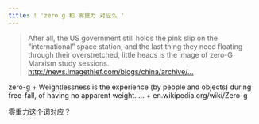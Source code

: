 ```yaml
---
title: ! 'zero g 和 零重力 对应么 '
---
```


<blockquote>
  <p>After all, the US government still holds the pink slip on the &#8220;international&#8221; space station, and the last thing they need floating through their overstretched, little heads is the image of zero-G Marxism study sessions.
  <a href="http://news.imagethief.com/blogs/china/archive/2007/10/22/the-up-is-red.aspx">http://news.imagethief.com/blogs/china/archive/...</a></p>
</blockquote>

<p>zero-g
+ Weightlessness is the experience (by people and objects) during free-fall, of having no apparent weight. &#8230;
+ en.wikipedia.org/wiki/Zero-g</p>

<p>零重力这个词对应？</p>

